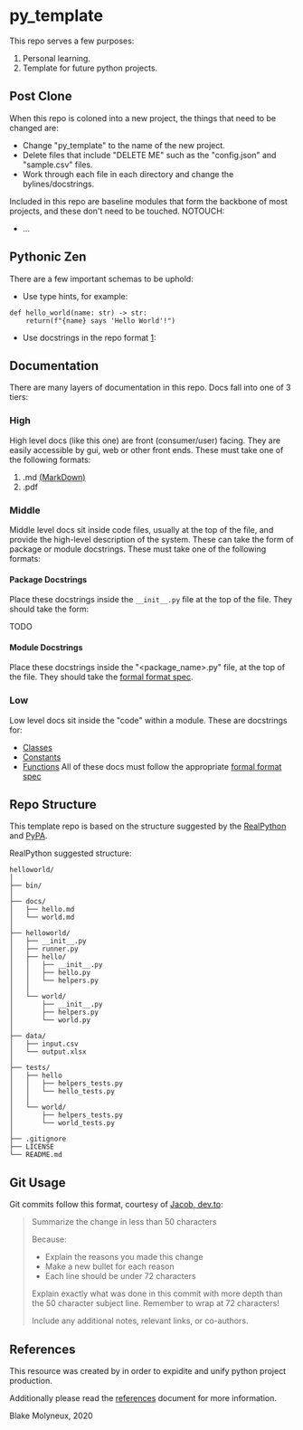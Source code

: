 # py_template
This repo serves a few purposes:
1. Personal learning.
1. Template for future python projects.


## Post Clone
When this repo is coloned into a new project, the things that need to be changed are:

- Change "py_template" to the name of the new project.
- Delete files that include "DELETE ME" such as the "config.json" and "sample.csv" files.
- Work through each file in each directory and change the bylines/docstrings.

Included in this repo are baseline modules that form the backbone of most projects, and these don't need to be touched.
NOTOUCH:
- ...


## Pythonic Zen
There are a few important schemas to be uphold:

- Use type hints, for example:
```
def hello_world(name: str) -> str:
    return(f"{name} says 'Hello World'!")
```
- Use docstrings in the repo format [1](####package-docstrings):

## Documentation
There are many layers of documentation in this repo.
Docs fall into one of 3 tiers:

### High
High level docs (like this one) are front (consumer/user) facing. They are easily accessible by gui, web or other front ends.
These must take one of the following formats:
1. .md [(MarkDown)](https://guides.github.com/features/mastering-markdown/)
1. .pdf

### Middle
Middle level docs sit inside code files, usually at the top of the file, and provide the high-level description of the system.
These can take the form of package or module docstrings.
These must take one of the following formats:

#### Package Docstrings
Place these docstrings inside the `__init__.py` file at the top of the file. They should take the form:

TODO

#### Module Docstrings
Place these docstrings inside the "<package_name>.py" file, at the top of the file. They should take the [formal format spec](https://numpydoc.readthedocs.io/en/latest/format.html#id15).

### Low
Low level docs sit inside the "code" within a module. These are docstrings for:
- [Classes](https://numpydoc.readthedocs.io/en/latest/format.html#id9)
- [Constants](https://numpydoc.readthedocs.io/en/latest/format.html#id14)
- [Functions]()
All of these docs must follow the appropriate [formal format spec](https://numpydoc.readthedocs.io/en/latest/format.html) 

## Repo Structure
This template repo is based on the structure suggested by the [RealPython](https://realpython.com/python-application-layouts/#application-with-internal-packages) and [PyPA](https://github.com/pypa/sampleproject).

RealPython suggested structure:

```
helloworld/  
│  
├── bin/  
│  
├── docs/  
│   ├── hello.md  
│   └── world.md  
│  
├── helloworld/  
│   ├── __init__.py  
│   ├── runner.py  
│   ├── hello/  
│   │   ├── __init__.py  
│   │   ├── hello.py  
│   │   └── helpers.py  
│   │  
│   └── world/  
│       ├── __init__.py  
│       ├── helpers.py  
│       └── world.py  
│  
├── data/  
│   ├── input.csv  
│   └── output.xlsx  
│  
├── tests/  
│   ├── hello  
│   │   ├── helpers_tests.py  
│   │   └── hello_tests.py  
│   │  
│   └── world/  
│       ├── helpers_tests.py  
│       └── world_tests.py  
│  
├── .gitignore  
├── LICENSE  
└── README.md  
```

## Git Usage

Git commits follow this format, courtesy of [Jacob, dev.to](https://dev.to/jacobherrington/how-to-write-useful-commit-messages-my-commit-message-template-20n9):



>Summarize the change in less than 50 characters
>
>Because:
>- Explain the reasons you made this change
>- Make a new bullet for each reason
>- Each line should be under 72 characters
>
>Explain exactly what was done in this commit with more depth than the
>50 character subject line. Remember to wrap at 72 characters!
>
>Include any additional notes, relevant links, or co-authors.

## References
This resource was created by in order to expidite and unify python project production.

Additionally please read the [references](docs/references.md) document for more information.


Blake Molyneux, 2020